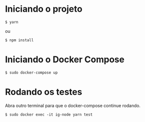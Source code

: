 # Iniciando o projeto

```
$ yarn
```

ou

```
$ npm install
```

# Iniciando o Docker Compose

```
$ sudo docker-compose up
```

# Rodando os testes

Abra outro terminal para que o docker-compose continue rodando.

```
$ sudo docker exec -it ig-node yarn test
```
